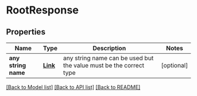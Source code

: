 # RootResponse


## Properties
Name | Type | Description | Notes
------------ | ------------- | ------------- | -------------
**any string name** | [**Link**](Link.md) | any string name can be used but the value must be the correct type | [optional]

[[Back to Model list]](../README.md#documentation-for-models) [[Back to API list]](../README.md#documentation-for-api-endpoints) [[Back to README]](../README.md)


